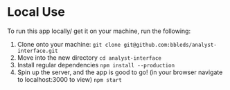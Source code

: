 # Local Use
To run this app locally/ get it on your machine, run the following:
  1. Clone onto your machine: ```git clone git@github.com:bbleds/analyst-interface.git```
  2. Move into the new directory ```cd analyst-interface```
  3. Install regular dependencies ```npm install --production```
  4. Spin up the server, and the app is good to go! (in your browser navigate to localhost:3000 to view) ```npm start```
